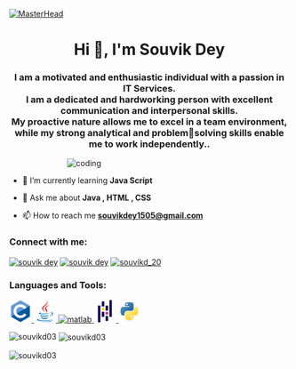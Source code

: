 [![MasterHead](https://encrypted-tbn0.gstatic.com/images?q=tbn:ANd9GcQrf9SIondFTDW7GszOj0Pnz1IDkzTRfltLVwTFOYtl1xnix2D9g5AsudW32_2v1VyL6Cw&usqp=CAU/s1600/2000_600px.gif)](https://souvikd03.io)
<h1 align="center">Hi 👋, I'm Souvik Dey</h1>
<h3 align="center">I am a motivated and enthusiastic individual with a passion in IT Services. <br>I am a dedicated and hardworking person with excellent communication and interpersonal skills. <br>My proactive nature allows me to excel in a team environment, while my strong analytical and problemsolving skills enable me to work independently..</h3>
<img align="right" alt="coding" width="400" src="https://cdn.dribbble.com/users/926537/screenshots/4502924/python-2.gif">



<p align="left"> <a href="https://twitter.com/" target="blank"><img src="https://img.shields.io/twitter/follow/?logo=twitter&style=for-the-badge" alt="" /></a> </p>

- 🌱 I’m currently learning **Java Script**

- 💬 Ask me about **Java , HTML , CSS**

- 📫 How to reach me **souvikdey1505@gmail.com**

<h3 align="left">Connect with me:</h3>
<p align="left">
<a href="https://linkedin.com/in/souvik dey" target="blank"><img align="center" src="https://raw.githubusercontent.com/rahuldkjain/github-profile-readme-generator/master/src/images/icons/Social/linked-in-alt.svg" alt="souvik dey" height="30" width="40" /></a>
<a href="https://fb.com/souvik dey" target="blank"><img align="center" src="https://raw.githubusercontent.com/rahuldkjain/github-profile-readme-generator/master/src/images/icons/Social/facebook.svg" alt="souvik dey" height="30" width="40" /></a>
<a href="https://instagram.com/souvikd_20" target="blank"><img align="center" src="https://raw.githubusercontent.com/rahuldkjain/github-profile-readme-generator/master/src/images/icons/Social/instagram.svg" alt="souvikd_20" height="30" width="40" /></a>
</p>

<h3 align="left">Languages and Tools:</h3>
<p align="left"> <a href="https://www.cprogramming.com/" target="_blank" rel="noreferrer"> <img src="https://raw.githubusercontent.com/devicons/devicon/master/icons/c/c-original.svg" alt="c" width="40" height="40"/> </a> <a href="https://www.java.com" target="_blank" rel="noreferrer"> <img src="https://raw.githubusercontent.com/devicons/devicon/master/icons/java/java-original.svg" alt="java" width="40" height="40"/> </a> <a href="https://www.mathworks.com/" target="_blank" rel="noreferrer"> <img src="https://upload.wikimedia.org/wikipedia/commons/2/21/Matlab_Logo.png" alt="matlab" width="40" height="40"/> </a> <a href="https://pandas.pydata.org/" target="_blank" rel="noreferrer"> <img src="https://raw.githubusercontent.com/devicons/devicon/2ae2a900d2f041da66e950e4d48052658d850630/icons/pandas/pandas-original.svg" alt="pandas" width="40" height="40"/> </a> <a href="https://www.python.org" target="_blank" rel="noreferrer"> <img src="https://raw.githubusercontent.com/devicons/devicon/master/icons/python/python-original.svg" alt="python" width="40" height="40"/> </a> </p>

<p><img align="left" src="https://github-readme-stats.vercel.app/api/top-langs?username=souvikd03&show_icons=true&locale=en&layout=compact" alt="souvikd03" /></p>

<p>&nbsp;<img align="center" src="https://github-readme-stats.vercel.app/api?username=souvikd03&show_icons=true&locale=en" alt="souvikd03" /></p>

<p><img align="center" src="https://github-readme-streak-stats.herokuapp.com/?user=souvikd03&" alt="souvikd03" /></p>



<!-- Proudly created with GPRM ( https://gprm.itsvg.in ) -->

<!--
**souvikd03/souvikd03** is a ✨ _special_ ✨ repository because its `README.md` (this file) appears on your GitHub profile.

Here are some ideas to get you started:

- 🔭 I’m currently working on ...
- 🌱 I’m currently learning ...
- 👯 I’m looking to collaborate on ...
- 🤔 I’m looking for help with ...
- 💬 Ask me about ...
- 📫 How to reach me: ...
- 😄 Pronouns: ...
- ⚡ Fun fact: ...
-->
